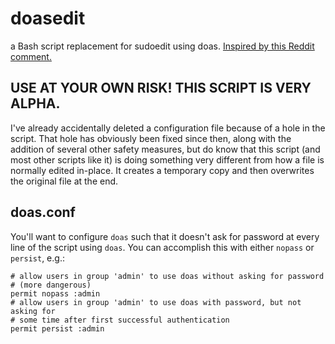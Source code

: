 # doasedit
a Bash script replacement for sudoedit using doas.
[Inspired by this Reddit comment.](https://www.reddit.com/r/linux/comments/l6y7nv/is_doas_a_good_alternative_to_sudo/gl4hs42?utm_source=share&utm_medium=web2x&context=3)

## USE AT YOUR OWN RISK! THIS SCRIPT IS VERY ALPHA.
I've already accidentally deleted a configuration file because of a hole in the
script. That hole has obviously been fixed since then, along with the addition
of several other safety measures, but do know that this script (and most other
scripts like it) is doing something very different from how a file is normally
edited in-place. It creates a temporary copy and then overwrites the original
file at the end.

## doas.conf

You'll want to configure `doas` such that it doesn't ask for password at every
line of the script using `doas`. You can accomplish this with either `nopass`
or `persist`, e.g.:
```
# allow users in group 'admin' to use doas without asking for password 
# (more dangerous)
permit nopass :admin
# allow users in group 'admin' to use doas with password, but not asking for
# some time after first successful authentication
permit persist :admin
```
